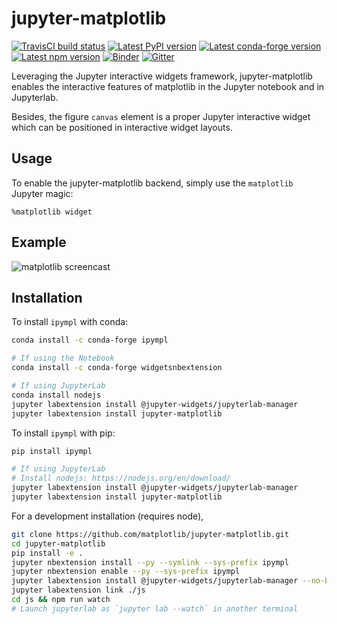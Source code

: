 # jupyter-matplotlib

[![TravisCI build status](https://img.shields.io/travis/com/matplotlib/jupyter-matplotlib/master?logo=travis)](https://travis-ci.com/matplotlib/jupyter-matplotlib)
[![Latest PyPI version](https://img.shields.io/pypi/v/ipympl?logo=pypi)](https://pypi.python.org/pypi/ipympl)
[![Latest conda-forge version](https://img.shields.io/conda/vn/conda-forge/ipympl?logo=conda-forge)](https://anaconda.org/conda-forge/ipympl)
[![Latest npm version](https://img.shields.io/npm/v/jupyter-matplotlib?logo=npm)](https://www.npmjs.com/package/jupyter-matplotlib)
[![Binder](https://mybinder.org/badge_logo.svg)](https://mybinder.org/v2/gh/matplotlib/jupyter-matplotlib/stable?urlpath=%2Flab%2Ftree%2Fexamples%2Fipympl.ipynb)
[![Gitter](https://img.shields.io/badge/gitter-Join_chat-blue?logo=gitter)](https://gitter.im/jupyter-widgets/Lobby)

Leveraging the Jupyter interactive widgets framework, jupyter-matplotlib
enables the interactive features of matplotlib in the Jupyter notebook and in
Jupyterlab.

Besides, the figure `canvas` element is a proper Jupyter interactive widget
which can be positioned in interactive widget layouts.

## Usage

To enable the jupyter-matplotlib backend, simply use the `matplotlib` Jupyter
magic:

```
%matplotlib widget
```

## Example

![matplotlib screencast](matplotlib.gif)

## Installation

To install `ipympl` with conda:

```bash
conda install -c conda-forge ipympl

# If using the Notebook
conda install -c conda-forge widgetsnbextension

# If using JupyterLab
conda install nodejs
jupyter labextension install @jupyter-widgets/jupyterlab-manager
jupyter labextension install jupyter-matplotlib
```

To install `ipympl` with pip:

```bash
pip install ipympl

# If using JupyterLab
# Install nodejs: https://nodejs.org/en/download/
jupyter labextension install @jupyter-widgets/jupyterlab-manager
jupyter labextension install jupyter-matplotlib
```

For a development installation (requires node),

```bash
git clone https://github.com/matplotlib/jupyter-matplotlib.git
cd jupyter-matplotlib
pip install -e .
jupyter nbextension install --py --symlink --sys-prefix ipympl
jupyter nbextension enable --py --sys-prefix ipympl
jupyter labextension install @jupyter-widgets/jupyterlab-manager --no-build
jupyter labextension link ./js
cd js && npm run watch
# Launch jupyterlab as `jupyter lab --watch` in another terminal
```

